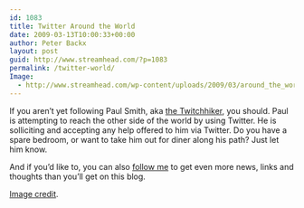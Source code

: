 ```yaml
---
id: 1083
title: Twitter Around the World
date: 2009-03-13T10:00:33+00:00
author: Peter Backx
layout: post
guid: http://www.streamhead.com/?p=1083
permalink: /twitter-world/
Image:
  - http://www.streamhead.com/wp-content/uploads/2009/03/around_the_world.png
---
```

If you aren&#8217;t yet following Paul Smith, aka <a title="Twitter / twitchhiker" href="http://twitter.com/twitchhiker" target="_blank">the Twitchhiker</a>, you should. Paul is attempting to reach the other side of the world by using Twitter. He is solliciting and accepting any help offered to him via Twitter. Do you have a spare bedroom, or want to take him out for diner along his path? Just let him know.

And if you&#8217;d like to, you can also <a title="Twitter / pbackx" href="http://twitter.com/pbackx" target="_blank">follow me</a> to get even more news, links and thoughts than you&#8217;ll get on this blog.

<a title="Around the World on Flickr" href="http://flickr.com/photos/chrismar/2347866103/" target="_blank">Image credit</a>.

<!-- AddThis Advanced Settings generic via filter on the_content -->

<!-- AddThis Share Buttons generic via filter on the_content -->
